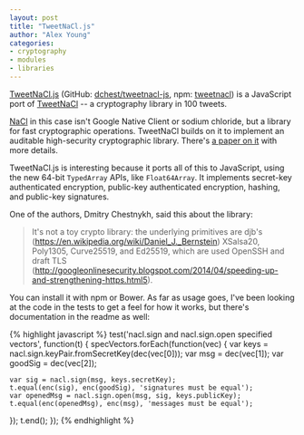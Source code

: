 ```yaml
---
layout: post
title: "TweetNaCl.js"
author: "Alex Young"
categories:
- cryptography
- modules
- libraries
---
```


[TweetNaCl.js](http://dchest.github.io/tweetnacl-js/#/) (GitHub: [dchest/tweetnacl-js](https://github.com/dchest/tweetnacl-js), npm: [tweetnacl](https://www.npmjs.org/package/tweetnacl)) is a JavaScript port of [TweetNaCl](http://tweetnacl.cr.yp.to/) -- a cryptography library in 100 tweets.

[NaCl](http://nacl.cr.yp.to/) in this case isn't Google Native Client or sodium chloride, but a library for fast cryptographic operations.  TweetNaCl builds on it to implement an auditable high-security cryptographic library.  There's [a paper on it](http://tweetnacl.cr.yp.to/tweetnacl-20131229.pdf) with more details.

TweetNaCl.js is interesting because it ports all of this to JavaScript, using the new 64-bit `TypedArray` APIs, like `Float64Array`.  It implements secret-key authenticated encryption, public-key authenticated encryption, hashing, and public-key signatures.

One of the authors, Dmitry Chestnykh, said this about the library:

> It's not a toy crypto library: the underlying primitives are djb's (<https://en.wikipedia.org/wiki/Daniel_J._Bernstein>) XSalsa20, Poly1305, Curve25519, and Ed25519, which are used OpenSSH and draft TLS (<http://googleonlinesecurity.blogspot.com/2014/04/speeding-up-and-strengthening-https.html5>).

You can install it with npm or Bower.  As far as usage goes, I've been looking at the code in the tests to get a feel for how it works, but there's documentation in the readme as well:

{% highlight javascript %}
test('nacl.sign and nacl.sign.open specified vectors', function(t) {
  specVectors.forEach(function(vec) {
    var keys = nacl.sign.keyPair.fromSecretKey(dec(vec[0]));
    var msg = dec(vec[1]);
    var goodSig = dec(vec[2]);

    var sig = nacl.sign(msg, keys.secretKey);
    t.equal(enc(sig), enc(goodSig), 'signatures must be equal');
    var openedMsg = nacl.sign.open(msg, sig, keys.publicKey);
    t.equal(enc(openedMsg), enc(msg), 'messages must be equal');
  });
  t.end();
});
{% endhighlight %}

